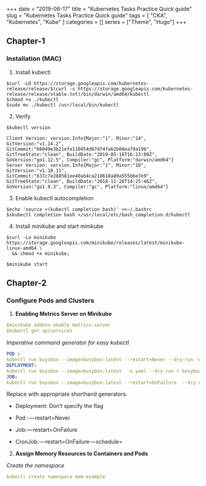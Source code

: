 +++
date = "2019-06-17"
title = "Kubernetes Tasks Practice Quick guide"
slug = "Kubernetes Tasks Practice Quick guide"
tags = [
    "CKA",
    "Kubernetes",
    "Kube"
]
categories = []
series = ["Theme", "Hugo"]
+++


## Chapter-1
### Installation (MAC)

1. Install kubectl
```
$curl -LO https://storage.googleapis.com/kubernetes-release/release/$(curl -s https://storage.googleapis.com/kubernetes-release/release/stable.txt)/bin/darwin/amd64/kubectl
$chmod +x ./kubectl
$sudo mv ./kubectl /usr/local/bin/kubectl
```
2. Verify
```
$kubectl version

Client Version: version.Info{Major:"1", Minor:"14", GitVersion:"v1.14.2", GitCommit:"66049e3b21efe110454d67df4fa62b08ea79a19b", GitTreeState:"clean", BuildDate:"2019-05-16T16:23:09Z", GoVersion:"go1.12.5", Compiler:"gc", Platform:"darwin/amd64"}
Server Version: version.Info{Major:"1", Minor:"10", GitVersion:"v1.10.11", GitCommit:"637c7e288581ee40ab4ca210618a89a555b6e7e9", GitTreeState:"clean", BuildDate:"2018-11-26T14:25:46Z", GoVersion:"go1.9.3", Compiler:"gc", Platform:"linux/amd64"}
```
3. Enable kubectl autocompletion
```
$echo 'source <(kubectl completion bash)' >>~/.bashrc
$skubectl completion bash >/usr/local/etc/bash_completion.d/kubectl
```
4. Install minikube and start minikube
```
$curl -Lo minikube https://storage.googleapis.com/minikube/releases/latest/minikube-linux-amd64 \
  && chmod +x minikube;

$minikube start
```

## Chapter-2
### Configure Pods and Clusters

1. **Enabling Metrics Server on Minikube**

```yaml
$minikube addons enable metrics-server
$kubectl get apiservices
```

*Imperative command generator for easy kubectl* 

```yaml
POD :
kubectl run buysbox --image=busybox:latest --restart=Never --dry-run -o yaml > busybox.yaml
DEPLOYMENT:
kubectl run buysbox --image=busybox:latest  -o yaml --dry-run > busybox.yaml
JOB:
kubectl run buysbox --image=busybox:latest --restart=OnFailure  --dry-run -o yaml > busybox.yaml
```
Replace with appropriate shorthand generators.  

* Deployment: Don’t specify the flag

* Pod : — restart=Never

* Job: — restart=OnFailure

* CronJob: — restart=OnFailure — schedule=<some cron expression>

2. **Assign Memory Resources to Containers and Pods**

*Create the namespace*

```yaml
kubectl create namespace mem-example
```



